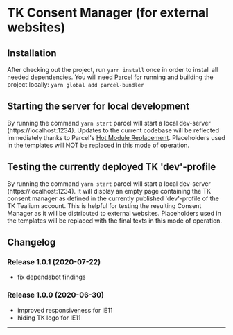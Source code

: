 # TK Consent Manager (for external websites)

## Installation
After checking out the project, run `yarn install` once in order to install all needed dependencies.
You will need [Parcel](https://parceljs.org/getting_started.html) for running and building the project locally: `yarn global add parcel-bundler`

## Starting the server for local development 
By running the command `yarn start` parcel will start a local dev-server (https://localhost:1234). Updates to the current codebase will be reflected immediately thanks to Parcel's [Hot Module Replacement](https://parceljs.org/hmr.html). Placeholders used in the templates will NOT be replaced in this mode of operation.

## Testing the currently deployed TK 'dev'-profile 
By running the command `yarn start` parcel will start a local dev-server (https://localhost:1234). It will display an empty page containing the TK consent manager as defined in the currently published  'dev'-profile of the TK Tealium account. This is helpful for testing the resulting Consent Manager as it will be distributed to external websites. Placeholders used in the templates will be replaced with the final texts in this mode of operation.

## Changelog

### Release 1.0.1 (2020-07-22)
* fix dependabot findings
### Release 1.0.0 (2020-06-30)
* improved responsiveness for IE11
* hiding TK logo for IE11
--- 
